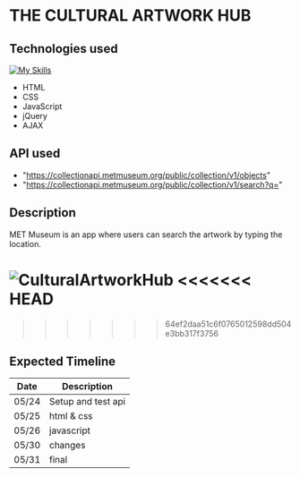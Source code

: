 # THE CULTURAL ARTWORK HUB 

## Technologies used
[![My Skills](https://skillicons.dev/icons?i=js,html,css,javascript)](https://skillicons.dev)

* HTML
* CSS
* JavaScript
* jQuery
* AJAX

## API used

* "https://collectionapi.metmuseum.org/public/collection/v1/objects" 
* "https://collectionapi.metmuseum.org/public/collection/v1/search?q="

## Description 

MET Museum is an app where users can search the artwork by typing the location.

![CulturalArtworkHub](https://github.com/mrunaleepatel/project1/assets/130593688/4720a88a-497b-4f81-b93d-25eb0bc85578)
<<<<<<< HEAD
=======

>>>>>>> 64ef2daa51c6f0765012598dd504e3bb317f3756

## Expected Timeline 

|Date |Description|
|-----|--------|
|05/24|Setup and test api       |
|05/25|html & css      |
|05/26|javascript|
|05/30|changes|
|05/31|final|

